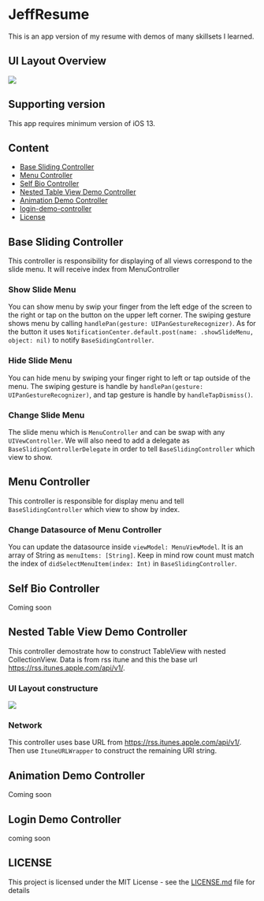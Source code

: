# JeffResume
This is an app version of my resume with demos of many skillsets I learned.

## UI Layout Overview
![](https://i.imgur.com/YvB0Umfl.png)

## Supporting version
This app requires minimum version of iOS 13.

## Content
- [Base Sliding Controller](#base-sliding-controller)
- [Menu Controller](#menu-controller)
- [Self Bio Controller](#self-bio-controller)
- [Nested Table View Demo Controller](#nested-table-view-demo-controller)
- [Animation Demo Controller](#animation-demo-controller)
- [login-demo-controller](#login-demo-controller)
- [License](#license)

## Base Sliding Controller
This controller is responsibility for displaying of all views correspond to the slide menu. It will receive index from MenuController

### Show Slide Menu
You can show menu by swip your finger from the left edge of the screen to the right or tap on the button on the upper left corner. The swiping gesture shows menu by calling ```handlePan(gesture: UIPanGestureRecognizer)```. As for the button it uses ```NotificationCenter.default.post(name: .showSlideMenu, object: nil)``` to notify ```BaseSidingController```.

### Hide Slide Menu
You can hide menu by swiping your finger right to left or tap outside of the menu. The swiping gesture is handle by ```handlePan(gesture: UIPanGestureRecognizer)```, and tap gesture is handle by ```handleTapDismiss()```.

### Change Slide Menu
The slide menu which is ```MenuController``` and can be swap with any ```UIVewController```. We will also need to add a delegate as ```BaseSlidingControllerDelegate``` in order to tell ```BaseSlidingController``` which view to show. 

## Menu Controller
This controller is responsible for display menu and tell ```BaseSlidingController``` which view to show by index.

### Change Datasource of Menu Controller
You can update the datasource inside ```viewModel: MenuViewModel```. It is an array of String as ```menuItems: [String]```. Keep in mind row count must match the index of ```didSelectMenuItem(index: Int)``` in ```BaseSlidingController```. 

## Self Bio Controller
Coming soon

## Nested Table View Demo Controller
This controller demostrate how to construct TableView with nested CollectionView. Data is from rss itune and this the base url https://rss.itunes.apple.com/api/v1/.

### UI Layout constructure
![](https://i.imgur.com/JmZiFE2l.png)

### Network
This controller uses base URL from https://rss.itunes.apple.com/api/v1/. Then use ```ItuneURLWrapper``` to construct the remaining URI string.

## Animation Demo Controller
Coming soon

## Login Demo Controller
coming soon

## LICENSE
This project is licensed under the MIT License - see the [LICENSE.md](LICENSE.md) file for details
